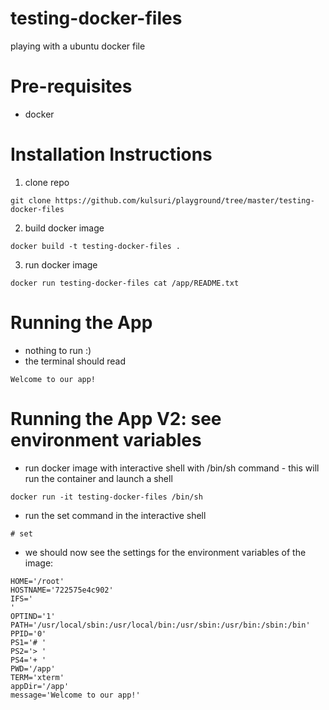 # testing-docker-files
playing with a ubuntu docker file

# Pre-requisites
- docker

# Installation Instructions
1. clone repo
```
git clone https://github.com/kulsuri/playground/tree/master/testing-docker-files
```
2. build docker image
```
docker build -t testing-docker-files .
```
3. run docker image
```
docker run testing-docker-files cat /app/README.txt
```

# Running the App
- nothing to run :)
- the terminal should read
```
Welcome to our app!
```

# Running the App V2: see environment variables
- run docker image with interactive shell with /bin/sh command - this will run the container and launch a shell
```
docker run -it testing-docker-files /bin/sh
```
- run the set command in the interactive shell
```
# set
```
- we should now see the settings for the environment variables of the image:
```
HOME='/root'
HOSTNAME='722575e4c902'
IFS='
'
OPTIND='1'
PATH='/usr/local/sbin:/usr/local/bin:/usr/sbin:/usr/bin:/sbin:/bin'
PPID='0'
PS1='# '
PS2='> '
PS4='+ '
PWD='/app'
TERM='xterm'
appDir='/app'
message='Welcome to our app!'
```